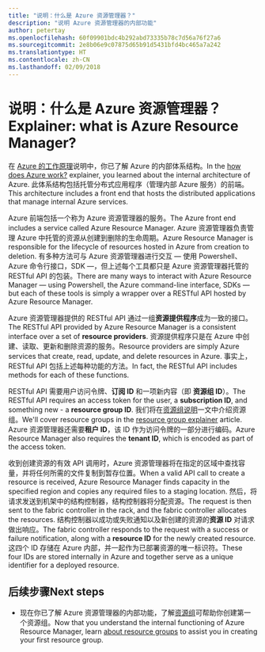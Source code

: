 ```yaml
---
title: "说明：什么是 Azure 资源管理器？"
description: "说明 Azure 资源管理器的内部功能"
author: petertay
ms.openlocfilehash: 60f09901bdc4b292abd73335b78c7d56a76f27a6
ms.sourcegitcommit: 2e8b06e9c07875d65b91d5431bfd4bc465a7a242
ms.translationtype: HT
ms.contentlocale: zh-CN
ms.lasthandoff: 02/09/2018
---
```

# <a name="explainer-what-is-azure-resource-manager"></a><span data-ttu-id="749dd-103">说明：什么是 Azure 资源管理器？</span><span class="sxs-lookup"><span data-stu-id="749dd-103">Explainer: what is Azure Resource Manager?</span></span>

<span data-ttu-id="749dd-104">在 [Azure 的工作原理](azure-explainer.md)说明中，你已了解 Azure 的内部体系结构。</span><span class="sxs-lookup"><span data-stu-id="749dd-104">In the [how does Azure work?](azure-explainer.md) explainer, you learned about the internal architecture of Azure.</span></span> <span data-ttu-id="749dd-105">此体系结构包括托管分布式应用程序（管理内部 Azure 服务）的前端。</span><span class="sxs-lookup"><span data-stu-id="749dd-105">This architecture includes a front end that hosts the distributed applications that manage internal Azure services.</span></span>

<span data-ttu-id="749dd-106">Azure 前端包括一个称为 Azure 资源管理器的服务。</span><span class="sxs-lookup"><span data-stu-id="749dd-106">The Azure front end includes a service called Azure Resource Manager.</span></span> <span data-ttu-id="749dd-107">Azure 资源管理器负责管理 Azure 中托管的资源从创建到删除的生命周期。</span><span class="sxs-lookup"><span data-stu-id="749dd-107">Azure Resource Manager is responsible for the lifecycle of resources hosted in Azure from creation to deletion.</span></span> <span data-ttu-id="749dd-108">有多种方法可与 Azure 资源管理器进行交互 &mdash; 使用 Powershell、Azure 命令行接口，SDK &mdash;，但上述每个工具都只是 Azure 资源管理器托管的 RESTful API 的包装。</span><span class="sxs-lookup"><span data-stu-id="749dd-108">There are many ways to interact with Azure Resource Manager &mdash; using Powershell, the Azure command-line interface, SDKs &mdash; but each of these tools is simply a wrapper over a RESTful API hosted by Azure Resource Manager.</span></span>

<span data-ttu-id="749dd-109">Azure 资源管理器提供的 RESTful API 通过一组**资源提供程序**成为一致的接口。</span><span class="sxs-lookup"><span data-stu-id="749dd-109">The RESTful API provided by Azure Resource Manager is a consistent interface over a set of **resource providers**.</span></span> <span data-ttu-id="749dd-110">资源提供程序只是在 Azure 中创建、读取、更新和删除资源的服务。</span><span class="sxs-lookup"><span data-stu-id="749dd-110">Resource providers are simply Azure services that create, read, update, and delete resources in Azure.</span></span> <span data-ttu-id="749dd-111">事实上，RESTful API 包括上述每种功能的方法。</span><span class="sxs-lookup"><span data-stu-id="749dd-111">In fact, the RESTful API includes methods for each of these functions.</span></span> 

<span data-ttu-id="749dd-112">RESTful API 需要用户访问令牌、**订阅 ID** 和一项新内容（即 **资源组 ID**）。</span><span class="sxs-lookup"><span data-stu-id="749dd-112">The RESTful API requires an access token for the user, a **subscription ID**, and something new - a **resource group ID**.</span></span> <span data-ttu-id="749dd-113">我们将在[资源组说明](resource-group-explainer.md)一文中介绍资源组。</span><span class="sxs-lookup"><span data-stu-id="749dd-113">We'll cover resource groups in the [resource group explainer](resource-group-explainer.md) article.</span></span> <span data-ttu-id="749dd-114">Azure 资源管理器还需要**租户 ID**，该 ID 作为访问令牌的一部分进行编码。</span><span class="sxs-lookup"><span data-stu-id="749dd-114">Azure Resource Manager also requires the **tenant ID**, which is encoded as part of the access token.</span></span> 

<span data-ttu-id="749dd-115">收到创建资源的有效 API 调用时，Azure 资源管理器将在指定的区域中查找容量，并将任何所需的文件复制到暂存位置。</span><span class="sxs-lookup"><span data-stu-id="749dd-115">When a valid API call to create a resource is received, Azure Resource Manager finds capacity in the specified region and copies any required files to a staging location.</span></span> <span data-ttu-id="749dd-116">然后，将请求发送到机架中的结构控制器，结构控制器将分配资源。</span><span class="sxs-lookup"><span data-stu-id="749dd-116">The request is then sent to the fabric controller in the rack, and the fabric controller allocates the resources.</span></span> <span data-ttu-id="749dd-117">结构控制器以成功或失败通知以及新创建的资源的**资源 ID** 对请求做出响应。</span><span class="sxs-lookup"><span data-stu-id="749dd-117">The fabric controller responds to the request with a success or failure notification, along with a **resource ID** for the newly created resource.</span></span> <span data-ttu-id="749dd-118">这四个 ID 存储在 Azure 内部，并一起作为已部署资源的唯一标识符。</span><span class="sxs-lookup"><span data-stu-id="749dd-118">These four IDs are stored internally in Azure and together serve as a unique identifier for a deployed resource.</span></span>

## <a name="next-steps"></a><span data-ttu-id="749dd-119">后续步骤</span><span class="sxs-lookup"><span data-stu-id="749dd-119">Next steps</span></span>

* <span data-ttu-id="749dd-120">现在你已了解 Azure 资源管理器的内部功能，了解[资源组](resource-group-explainer.md)可帮助你创建第一个资源组。</span><span class="sxs-lookup"><span data-stu-id="749dd-120">Now that you understand the internal functioning of Azure Resource Manager, learn [about resource groups](resource-group-explainer.md) to assist you in creating your first resource group.</span></span>
